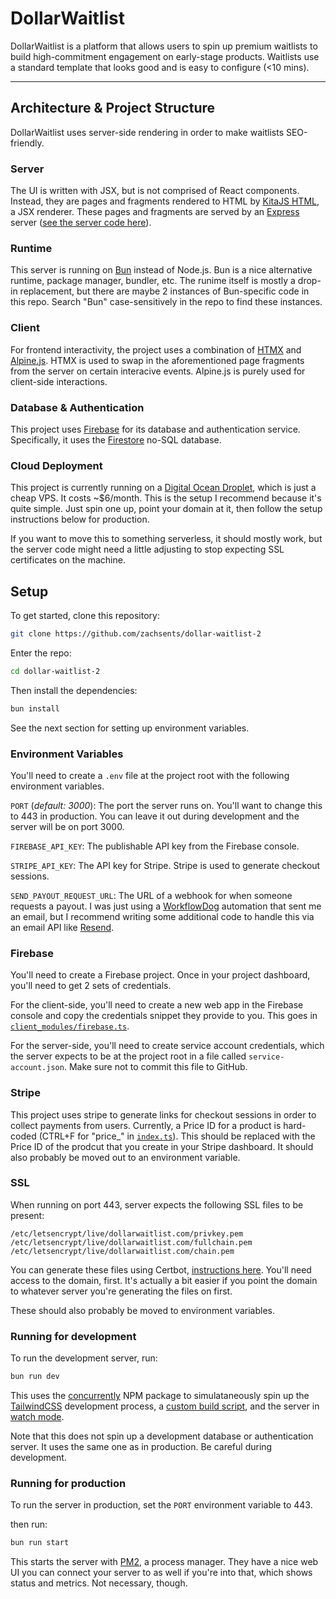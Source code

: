 # DollarWaitlist

DollarWaitlist is a platform that allows users to spin up premium waitlists to build high-commitment engagement on early-stage products. Waitlists use a standard template that looks good and is easy to configure (<10 mins).

---

## Architecture & Project Structure

DollarWaitlist uses server-side rendering in order to make waitlists SEO-friendly.

### Server

The UI is written with JSX, but is not comprised of React components. Instead, they are pages and fragments rendered to HTML by [KitaJS HTML](https://github.com/kitajs/html), a JSX renderer. These pages and fragments are served by an [Express](https://expressjs.com/) server ([see the server code here](https://github.com/zachsents/dollar-waitlist-2/blob/main/index.ts)).

### Runtime

This server is running on [Bun](https://bun.sh/) instead of Node.js. Bun is a nice alternative runtime, package manager, bundler, etc. The runime itself is mostly a drop-in replacement, but there are maybe 2 instances of Bun-specific code in this repo. Search "Bun" case-sensitively in the repo to find these instances.

### Client

For frontend interactivity, the project uses a combination of [HTMX](https://github.com/kitajs/html) and [Alpine.js](https://alpinejs.dev/). HTMX is used to swap in the aforementioned page fragments from the server on certain interacive events. Alpine.js is purely used for client-side interactions.

### Database & Authentication

This project uses [Firebase](https://firebase.google.com/) for its database and authentication service. Specifically, it uses the [Firestore](https://firebase.google.com/docs/firestore) no-SQL database.

### Cloud Deployment

This project is currently running on a [Digital Ocean Droplet](https://www.digitalocean.com/products/droplets), which is just a cheap VPS. It costs ~$6/month. This is the setup I recommend because it's quite simple. Just spin one up, point your domain at it, then follow the setup instructions below for production.

If you want to move this to something serverless, it should mostly work, but the server code might need a little adjusting to stop expecting SSL certificates on the machine.

## Setup

To get started, clone this repository:
```sh
git clone https://github.com/zachsents/dollar-waitlist-2
```
Enter the repo:
```sh
cd dollar-waitlist-2
```
Then install the dependencies:
```sh
bun install
```
See the next section for setting up environment variables.

### Environment Variables

You'll need to create a `.env` file at the project root with the following environment variables.

`PORT` (*default: 3000*): The port the server runs on. You'll want to change this to 443 in production. You can leave it out during development and the server will be on port 3000.

`FIREBASE_API_KEY`: The publishable API key from the Firebase console.

`STRIPE_API_KEY`: The API key for Stripe. Stripe is used to generate checkout sessions.

`SEND_PAYOUT_REQUEST_URL`: The URL of a webhook for when someone requests a payout. I was just using a [WorkflowDog](https://workflow.dog) automation that sent me an email, but I recommend writing some additional code to handle this via an email API like [Resend](https://resend.com).

### Firebase

You'll need to create a Firebase project. Once in your project dashboard, you'll need to get 2 sets of credentials.

For the client-side, you'll need to create a new web app in the Firebase console and copy the credentials snippet they provide to you. This goes in [`client_modules/firebase.ts`](https://github.com/zachsents/dollar-waitlist-2/blob/main/client-modules/firebase.ts).

For the server-side, you'll need to create service account credentials, which the server expects to be at the project root in a file called `service-account.json`. Make sure not to commit this file to GitHub.

### Stripe

This project uses stripe to generate links for checkout sessions in order to collect payments from users. Currently, a Price ID for a product is hard-coded (CTRL+F for "price_" in [`index.ts`](https://github.com/zachsents/dollar-waitlist-2/blob/main/index.ts)). This should be replaced with the Price ID of the prodcut that you create in your Stripe dashboard. It should also probably be moved out to an environment variable.

### SSL

When running on port 443, server expects the following SSL files to be present:
```
/etc/letsencrypt/live/dollarwaitlist.com/privkey.pem
/etc/letsencrypt/live/dollarwaitlist.com/fullchain.pem
/etc/letsencrypt/live/dollarwaitlist.com/chain.pem
```
You can generate these files using Certbot, [instructions here](https://certbot.eff.org/instructions?ws=other&os=ubuntufocal). You'll need access to the domain, first. It's actually a bit easier if you point the domain to whatever server you're generating the files on first.

These should also probably be moved to environment variables.

### Running for development

To run the development server, run:
```sh
bun run dev
```
This uses the [concurrently](https://www.npmjs.com/package/concurrently) NPM package to simulataneously spin up the [TailwindCSS](https://tailwindcss.com/) development process, a [custom build script](https://github.com/zachsents/dollar-waitlist-2/blob/main/build-client-scripts.ts), and the server in [watch mode](https://bun.sh/docs/runtime/hot).

Note that this does not spin up a development database or authentication server. It uses the same one as in production. Be careful during development.

### Running for production

To run the server in production, set the `PORT` environment variable to 443.

then run:
```sh
bun run start
```
This starts the server with [PM2](https://pm2.io), a process manager. They have a nice web UI you can connect your server to as well if you're into that, which shows status and metrics. Not necessary, though.